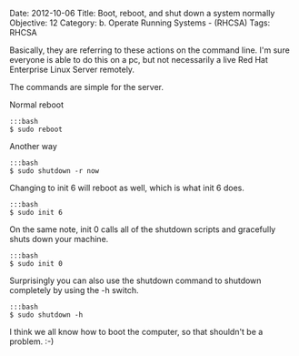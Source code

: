 Date: 2012-10-06
Title: Boot, reboot, and shut down a system normally
Objective: 12
Category: b. Operate Running Systems - (RHCSA)
Tags: RHCSA 

Basically, they are referring to these actions on the command line. I'm sure everyone is able to do this on a pc, but not necessarily a live Red Hat Enterprise Linux Server remotely. 

The commands are simple for the server. 


Normal reboot

    :::bash
    $ sudo reboot

Another way

    :::bash
    $ sudo shutdown -r now

Changing to init 6 will reboot as well, which is what init 6 does. 

    :::bash
    $ sudo init 6

On the same note, init 0 calls all of the shutdown scripts and gracefully shuts down your machine.

    :::bash
    $ sudo init 0

Surprisingly you can also use the shutdown command to shutdown completely by using the -h switch.

    :::bash
    $ sudo shutdown -h

I think we all know how to boot the computer, so that shouldn't be a problem. :-)